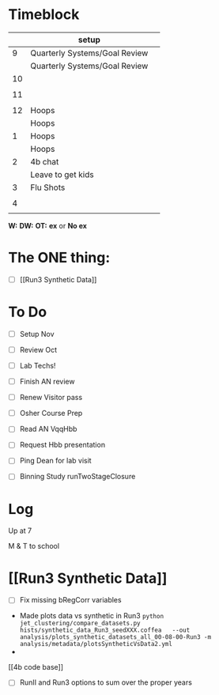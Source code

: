 # Timeblock

|     | setup                         |     |
| --- | ----------------------------- | --- |
| 9   | Quarterly Systems/Goal Review |     |
|     | Quarterly Systems/Goal Review |     |
| 10  |                               |     |
|     |                               |     |
| 11  |                               |     |
|     |                               |     |
| 12  | Hoops                         |     |
|     | Hoops                         |     |
| 1   | Hoops                         |     |
|     | Hoops                         |     |
| 2   | 4b chat                       |     |
|     | Leave to get kids             |     |
| 3   | Flu Shots                     |     |
|     |                               |     |
| 4   |                               |     |
|     |                               |     |

**W:**
**DW:**
**OT:**
**ex** or **No ex**

# The ONE thing: 
- [ ] [[Run3 Synthetic Data]]


# To Do
- [ ] Setup Nov
- [ ] Review Oct
- [ ] Lab Techs! 
- [ ] Finish AN review
- [ ] Renew Visitor pass
- [ ] Osher Course Prep
- [ ] Read AN VqqHbb
- [ ] Request Hbb presentation
- [ ] Ping Dean for lab visit
- [ ] Binning Study runTwoStageClosure


# Log

Up at 7 

M & T to school


# [[Run3 Synthetic Data]]
- [ ] Fix missing bRegCorr variables
- Made plots data vs synthetic in Run3
	`python  jet_clustering/compare_datasets.py  hists/synthetic_data_Run3_seedXXX.coffea   --out analysis/plots_synthetic_datasets_all_00-08-00-Run3 -m analysis/metadata/plotsSyntheticVsData2.yml`
- 


[[4b code base]] 
- [ ] RunII and Run3 options to sum over the proper years